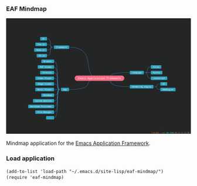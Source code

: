 ### EAF Mindmap
<p align="center">
  <img width="800" src="./screenshot.png">
</p>

Mindmap application for the [Emacs Application Framework](https://github.com/emacs-eaf/emacs-application-framework).

### Load application

```Elisp
(add-to-list 'load-path "~/.emacs.d/site-lisp/eaf-mindmap/")
(require 'eaf-mindmap)
```
